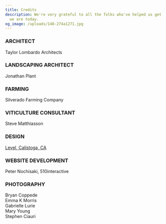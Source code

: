 ```yaml
---
title: Credits
description: We're very grateful to all the folks who've helped us get to where
  we are today.
og_image: /uploads/148-274a1271.jpg
---
```

### ARCHITECT

Taylor Lombardo Architects

### LANDSCAPING ARCHITECT

Jonathan Plant

### FARMING

Silverado Farming Company

### VITICULTURE CONSULTANT

Steve Matthiasson

### DESIGN

<a href=“https://levelinc.com”>Level, Calistoga, CA</a>

### WEBSITE DEVELOPMENT

Peter Nochisaki, 510interactive

### PHOTOGRAPHY

Bryan Coppede\
Emma K Morris\
Gabrielle Lurie\
Mary Young\
Stephen Ciauri